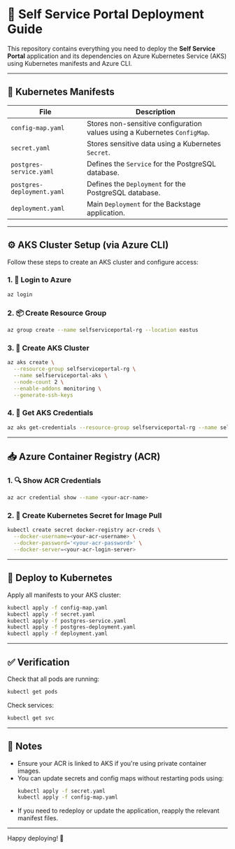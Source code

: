 # 🚀 Self Service Portal Deployment Guide

This repository contains everything you need to deploy the **Self Service Portal** application and its dependencies on Azure Kubernetes Service (AKS) using Kubernetes manifests and Azure CLI.

---

## 📂 Kubernetes Manifests

| File                      | Description                                                                 |
|---------------------------|-----------------------------------------------------------------------------|
| `config-map.yaml`         | Stores non-sensitive configuration values using a Kubernetes `ConfigMap`.  |
| `secret.yaml`             | Stores sensitive data using a Kubernetes `Secret`.                         |
| `postgres-service.yaml`   | Defines the `Service` for the PostgreSQL database.                         |
| `postgres-deployment.yaml`| Defines the `Deployment` for the PostgreSQL database.                     |
| `deployment.yaml`         | Main `Deployment` for the Backstage application.                           |

---

## ⚙️ AKS Cluster Setup (via Azure CLI)

Follow these steps to create an AKS cluster and configure access:

### 1. 🔐 Login to Azure
```bash
az login
```

### 2. 📦 Create Resource Group
```bash
az group create --name selfserviceportal-rg --location eastus
```

### 3. 🚀 Create AKS Cluster
```bash
az aks create \
  --resource-group selfserviceportal-rg \
  --name selfserviceportal-aks \
  --node-count 2 \
  --enable-addons monitoring \
  --generate-ssh-keys
```

### 4. 🔗 Get AKS Credentials
```bash
az aks get-credentials --resource-group selfserviceportal-rg --name selfserviceportal-aks
```

---

## 📥 Azure Container Registry (ACR)

### 1. 🔍 Show ACR Credentials
```bash
az acr credential show --name <your-acr-name>
```

### 2. 🔐 Create Kubernetes Secret for Image Pull
```bash
kubectl create secret docker-registry acr-creds \
  --docker-username=<your-acr-username> \
  --docker-password='<your-acr-password>' \
  --docker-server=<your-acr-login-server>
```

---

## 🚀 Deploy to Kubernetes

Apply all manifests to your AKS cluster:

```bash
kubectl apply -f config-map.yaml
kubectl apply -f secret.yaml
kubectl apply -f postgres-service.yaml
kubectl apply -f postgres-deployment.yaml
kubectl apply -f deployment.yaml
```

---

## ✅ Verification

Check that all pods are running:

```bash
kubectl get pods
```

Check services:

```bash
kubectl get svc
```

---

## 📎 Notes

- Ensure your ACR is linked to AKS if you're using private container images.
- You can update secrets and config maps without restarting pods using:
  ```bash
  kubectl apply -f secret.yaml
  kubectl apply -f config-map.yaml
  ```
- If you need to redeploy or update the application, reapply the relevant manifest files.

---

Happy deploying! 🎉
